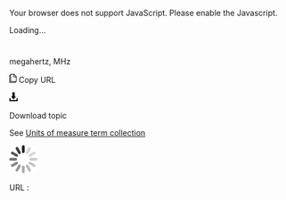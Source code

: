 Your browser does not support JavaScript. Please enable the Javascript.

Loading...

# 

megahertz, MHz

![Copy URL](megahertz_files/Copy.png)
Copy URL

![Download](megahertz_files/Download.png)

Download topic

See [Units of measure term collection](https://worldready.cloudapp.net/Styleguide/Read?id=2700&topicid=28884)

![In progress](megahertz_files/activity-large.gif)

URL :
